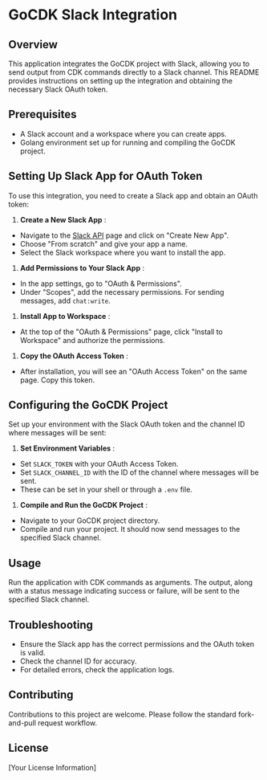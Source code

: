 # GoCDK Slack Integration

## Overview

This application integrates the GoCDK project with Slack, allowing you to send output from CDK commands directly to a Slack channel. This README provides instructions on setting up the integration and obtaining the necessary Slack OAuth token.

## Prerequisites

* A Slack account and a workspace where you can create apps.
* Golang environment set up for running and compiling the GoCDK project.

## Setting Up Slack App for OAuth Token

To use this integration, you need to create a Slack app and obtain an OAuth token:

1. **Create a New Slack App** :

* Navigate to the [Slack API](https://api.slack.com/apps) page and click on "Create New App".
* Choose "From scratch" and give your app a name.
* Select the Slack workspace where you want to install the app.

1. **Add Permissions to Your Slack App** :

* In the app settings, go to "OAuth & Permissions".
* Under "Scopes", add the necessary permissions. For sending messages, add `chat:write`.

1. **Install App to Workspace** :

* At the top of the "OAuth & Permissions" page, click "Install to Workspace" and authorize the permissions.

1. **Copy the OAuth Access Token** :

* After installation, you will see an "OAuth Access Token" on the same page. Copy this token.

## Configuring the GoCDK Project

Set up your environment with the Slack OAuth token and the channel ID where messages will be sent:

1. **Set Environment Variables** :

* Set `SLACK_TOKEN` with your OAuth Access Token.
* Set `SLACK_CHANNEL_ID` with the ID of the channel where messages will be sent.
* These can be set in your shell or through a `.env` file.

1. **Compile and Run the GoCDK Project** :

* Navigate to your GoCDK project directory.
* Compile and run your project. It should now send messages to the specified Slack channel.

## Usage

Run the application with CDK commands as arguments. The output, along with a status message indicating success or failure, will be sent to the specified Slack channel.

## Troubleshooting

* Ensure the Slack app has the correct permissions and the OAuth token is valid.
* Check the channel ID for accuracy.
* For detailed errors, check the application logs.

## Contributing

Contributions to this project are welcome. Please follow the standard fork-and-pull request workflow.

## License

[Your License Information]

